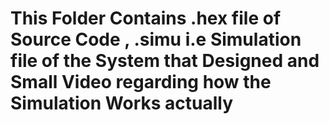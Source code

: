 # This Folder Contains .hex file of Source Code , .simu i.e Simulation file of the System that Designed and Small Video regarding how the Simulation Works actually
